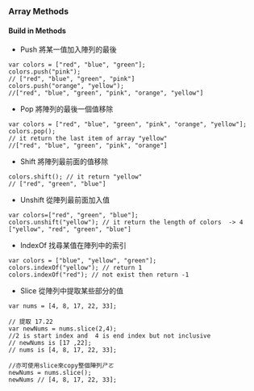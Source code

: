 ### Array Methods
#### Build in Methods
* Push
將某一值加入陣列的最後
```
var colors = ["red", "blue", "green"];
colors.push("pink"); 
// ["red", "blue", "green", "pink"]
colors.push("orange", "yellow"); 
//["red", "blue", "green", "pink", "orange", "yellow"]
```

* Pop
將陣列的最後一個值移除
```
var colors = ["red", "blue", "green", "pink", "orange", "yellow"];
colors.pop();
// it return the last item of array "yellow"
//["red", "blue", "green", "pink", "orange"]
```



* Shift
將陣列最前面的值移除
```
colors.shift(); // it return "yellow"
// ["red", "green", "blue"]
```
* Unshift
從陣列最前面加入值
```
var colors=["red", "green", "blue"];
colors.unshift("yellow"); // it return the length of colors  -> 4
["yellow", "red", "green", "blue"]
```

* IndexOf
找尋某值在陣列中的索引
```
var colors = ["blue", "yellow", "green"];
colors.indexOf("yellow"); // return 1
colors.indexOf("red"); // not exist then return -1
```
* Slice
從陣列中提取某些部分的值
```
var nums = [4, 8, 17, 22, 33];

// 提取 17.22
var newNums = nums.slice(2,4); 
//2 is start index and  4 is end index but not inclusive 
// newNums is [17 ,22];
// nums is [4, 8, 17, 22, 33];

//亦可使用slice來copy整個陣列ㄕㄛ
newNums = nums.slice();
newNums // [4, 8, 17, 22, 33]; 

```